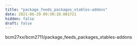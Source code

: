 ```yaml
---
title: "package_feeds_packages_xtables-addons"
date: 2021-06-29 09:30:18.081721
hidden: false
draft: false
---
```


bcm27xx/bcm2711/package_feeds_packages_xtables-addons

